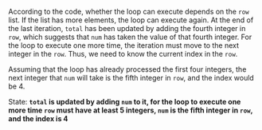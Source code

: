 According to the code, whether the loop can execute depends on the `row` list. If the list has more elements, the loop can execute again. At the end of the last iteration, `total` has been updated by adding the fourth integer in `row`, which suggests that `num` has taken the value of that fourth integer. For the loop to execute one more time, the iteration must move to the next integer in the `row`. Thus, we need to know the current index in the `row`.

Assuming that the loop has already processed the first four integers, the next integer that `num` will take is the fifth integer in `row`, and the index would be 4.

State: **`total` is updated by adding `num` to it, for the loop to execute one more time `row` must have at least 5 integers, `num` is the fifth integer in `row`, and the index is 4**